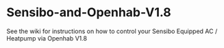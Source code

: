 # Sensibo-and-Openhab-V1.8
See the wiki for instructions on how to control your Sensibo Equipped AC / Heatpump via Openhab V1.8
